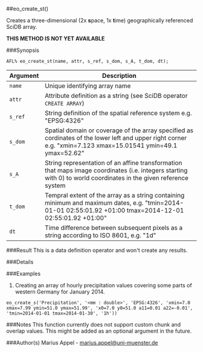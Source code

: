 ##eo_create_st()

Creates a three-dimensional (2x **s**pace, 1x **t**ime) geographically referenced SciDB array.

**THIS METHOD IS NOT YET AVAILABLE**

###Synopsis
```
AFL% eo_create_st(name, attr, s_ref, s_dom, s_A, t_dom, dt);
```

Argument   | Description 
--------   | ------------
`name`     | Unique identifying array name 
`attr`     | Attribute definition as a string (see SciDB operator `CREATE ARRAY`)
`s_ref`    | String definition of the spatial reference system e.g. "EPSG:4326"
`s_dom`    | Spatial domain or coverage of the array specified as cordinates of the lower left and upper right corner e.g. "xmin=7.123 xmax=15.01541 ymin=49.1 ymax=52.62"
`s_A`      | String representation of an affine transformation that maps image coordinates (i.e. integers starting with 0) to world coordinates in the given reference system
`t_dom`    | Tempral extent of the array as a string containing minimum and maximum dates, e.g. "tmin=2014-01-01 02:55:01.92 +01:00 tmax=2014-12-01 02:55:01.92 +01:00"
`dt`       | Time difference between subsequent pixels as a string according to ISO 8601, e.g. "1d"



###Result
This is a data definition operator and won't create any results.

###Details




###Examples
1. Creating an array of hourly precipitation values covering some parts of western Germany for January 2014. 
```
eo_create_s('Precipitation', '<mm : double>', 'EPSG:4326', 'xmin=7.0 xmax=7.99 ymin=51.0 ymax=51.99', 'x0=7.0 y0=51.0 a11=0.01 a22=-0.01', 'tmin=2014-01-01 tmax=2014-01-30', '1h'))  
```


###Notes
This function currently does not support custom chunk and overlap values. This might be added as an optional argument in the future.

###Author(s)
Marius Appel - <marius.appel@uni-muenster.de>